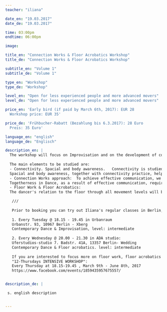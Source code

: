 ```yaml
---
teacher: "iliana"

date_en: "19.03.2017"
date_de: "19.03.2017"

time: 03:00pm
endtime: 06:00pm

image: 

title_en: "Connection Works & Floor Acrobatics Workshop"
title_de: "Connection Works & Floor Acrobatics Workshop"

subtitle_en: "Volume 1"
subtitle_de: "Volume 1"

type_en: "Workshop"
type_de: "Workshop"

level_en: "Open for less experienced people and more advanced movers"
level_de: "Open for less experienced people and more advanced movers"

price_en: 'Early bird (if paid by March 6th, 2017): EUR 28    
  Workshop price: EUR 35'  

price_de: 'Frühbucher-Rabatt (Bezahlung bis 6.3.2017): 28 Euro     
  Preis: 35 Euro'

language_en: "english"
language_de: "Englisch"

description_en: |
  The workshop will focus on Improvisation and on the development of connectivity in Contemporary Dance. The principles of floor work practice will be introduced through small phrases. The study of organic movement, connectivity, fluidity and awareness will be practiced throughout our movement tasks, partnering work and improvisation dances. The workshop is made to introduce the main principles to people of less experience and to challenge the Improvisation spaces and partnering skills of more experienced movers.
  
  The main elements to be studied are:  
  - Connectivity. Spacial and body awareness.   Connectivity is studied both in terms of a fully connected moving body and of a mover in a state of full connection with their environment. How the body moves in its full awareness, connecting and interacting with its environment - the other people, the space, the floor- and its own inner state at the same time.
  Spacial and body awareness, together with connectivity practice, helps to develop a unified physical and mental consciousness, thus a moving body in its full consciousness expressing itself in space and time.
  - Connection Works approach:  To achieve effective communication, we need to understand the body and the tools it uses to connect. Starting from our own dancing body, we will take a journey into building connections with others, in order to dance together.
  Togetherness in Dance, as a result of effective communication, requires openness, availability, vulnerability, awareness and listening, together with a body in a state of readiness to act, react, interact. In our workshop journey we will develop the ways and tools of physical connectivity, approaching them through a connected state of mind. We will dance together and allow 'togetherness' to teach us.
  - Floor Work & Floor Acrobatics:  
  The dancer's relation to the floor through all movement levels will be developed, using multiple floor-work patterns and phrases. Using levers and clear pathways, building up a vocabulary that can be used in further understanding the mechanics of movement. Handstands basics, building-strength exercises and different variations of handstands will be practiced. We will work on integrating the floor acrobatics we learn into our dance in and out the floor.

   ///
   
   Prior to booking you can try out Iliana's regular classes in Berlin, after registration via email:
   
   1. Every Tuesday @ 18.15 - 19.45 in Urbanraum  
   Urbanstr. 93, 10967 Berlin - Xberg  
   Contemporary Dance & Improvisation, level: intermediate  
   
   2. Every Wednesday @ 20.00 - 21.30 in ADA studio:  
   Uferstudios-studio 7. Badstr. 41A, 13357 Berlin- Wedding  
   Contemporary Dance & Floor acrobatics. level: intermediate
   
   If you are interested to focus more on floor work, floor acrobatics and Contemporary Dance technique, while keep practicing on the principles of the "CONNECTION WORKS" Workshop, you can also book via email the
   "12-Thursdays INTENSIVE WORKSHOP":  
   Every Thursday at 18.15-19.45 , March 9th - June 8th, 2017
   https://www.facebook.com/events/1859435957675557/ 


description_de: |

 s. english description


---
```

